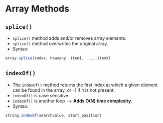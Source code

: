 # Array Methods

## `splice()`

- `splice()` method adds and/or removes array elements.
- `splice()` method overwrites the original array.
- Syntax:
```js
array.splice(index, howmany, item1, ..., itemX)
```

## `indexOf()`

- The `indexOf()` method returns the first index at which a given element can be found in the array, or -1 if it is not present.
- `indexOf()` is case sensitive.
- `indexOf()` is another loop --> **Adds O(N) time complexity.**
- Syntax:
```js
string.indexOf(searchvalue, start_position)
```

